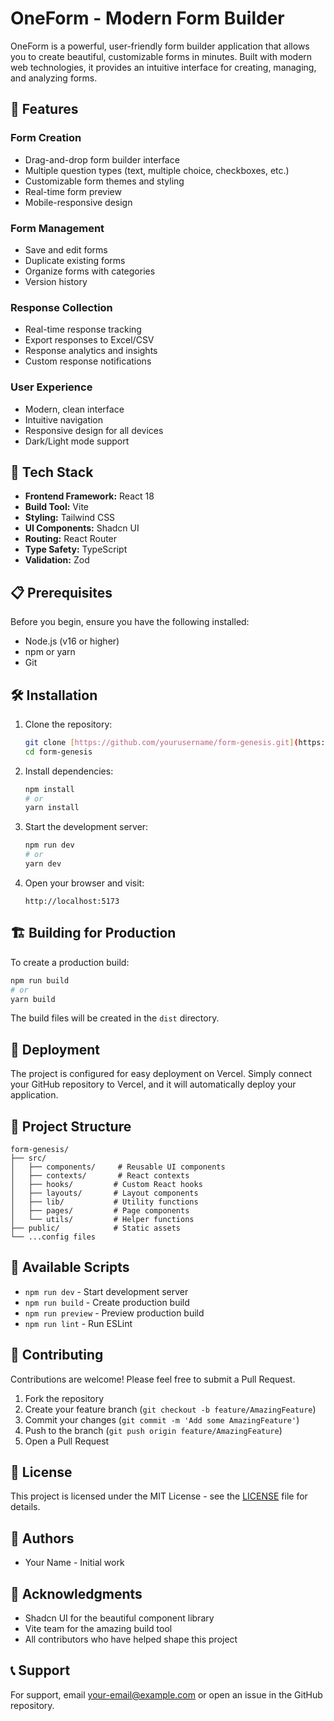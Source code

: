 # OneForm - Modern Form Builder

OneForm is a powerful, user-friendly form builder application that allows you to create beautiful, customizable forms in minutes. Built with modern web technologies, it provides an intuitive interface for creating, managing, and analyzing forms.


## 🌟 Features

### Form Creation
- Drag-and-drop form builder interface
- Multiple question types (text, multiple choice, checkboxes, etc.)
- Customizable form themes and styling
- Real-time form preview
- Mobile-responsive design

### Form Management
- Save and edit forms
- Duplicate existing forms
- Organize forms with categories
- Version history

### Response Collection
- Real-time response tracking
- Export responses to Excel/CSV
- Response analytics and insights
- Custom response notifications

### User Experience
- Modern, clean interface
- Intuitive navigation
- Responsive design for all devices
- Dark/Light mode support

## 🚀 Tech Stack

- **Frontend Framework:** React 18
- **Build Tool:** Vite
- **Styling:** Tailwind CSS
- **UI Components:** Shadcn UI
- **Routing:** React Router
- **Type Safety:** TypeScript
- **Validation:** Zod

## 📋 Prerequisites

Before you begin, ensure you have the following installed:
- Node.js (v16 or higher)
- npm or yarn
- Git

## 🛠️ Installation

1. Clone the repository:
   ```bash
   git clone [https://github.com/yourusername/form-genesis.git](https://github.com/Faizuddinq/one-form-frontend)
   cd form-genesis
   ```

2. Install dependencies:
   ```bash
   npm install
   # or
   yarn install
   ```

3. Start the development server:
   ```bash
   npm run dev
   # or
   yarn dev
   ```

4. Open your browser and visit:
   ```
   http://localhost:5173
   ```

## 🏗️ Building for Production

To create a production build:

```bash
npm run build
# or
yarn build
```

The build files will be created in the `dist` directory.

## 🚀 Deployment

The project is configured for easy deployment on Vercel. Simply connect your GitHub repository to Vercel, and it will automatically deploy your application.

## 📁 Project Structure

```
form-genesis/
├── src/
│   ├── components/     # Reusable UI components
│   ├── contexts/       # React contexts
│   ├── hooks/         # Custom React hooks
│   ├── layouts/       # Layout components
│   ├── lib/           # Utility functions
│   ├── pages/         # Page components
│   └── utils/         # Helper functions
├── public/            # Static assets
└── ...config files
```

## 🔧 Available Scripts

- `npm run dev` - Start development server
- `npm run build` - Create production build
- `npm run preview` - Preview production build
- `npm run lint` - Run ESLint

## 🤝 Contributing

Contributions are welcome! Please feel free to submit a Pull Request.

1. Fork the repository
2. Create your feature branch (`git checkout -b feature/AmazingFeature`)
3. Commit your changes (`git commit -m 'Add some AmazingFeature'`)
4. Push to the branch (`git push origin feature/AmazingFeature`)
5. Open a Pull Request

## 📝 License

This project is licensed under the MIT License - see the [LICENSE](LICENSE) file for details.

## 👥 Authors

- Your Name - Initial work

## 🙏 Acknowledgments

- Shadcn UI for the beautiful component library
- Vite team for the amazing build tool
- All contributors who have helped shape this project

## 📞 Support

For support, email your-email@example.com or open an issue in the GitHub repository.
